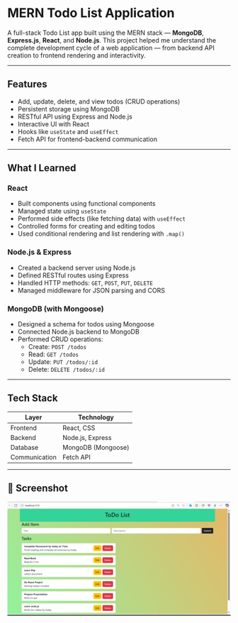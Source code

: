 #  MERN Todo List Application

A full-stack Todo List app built using the MERN stack — **MongoDB**, **Express.js**, **React**, and **Node.js**. This project helped me understand the complete development cycle of a web application — from backend API creation to frontend rendering and interactivity.

---

##  Features

- Add, update, delete, and view todos (CRUD operations)
- Persistent storage using MongoDB
- RESTful API using Express and Node.js
- Interactive UI with React
- Hooks like `useState` and `useEffect`
- Fetch API for frontend-backend communication

---

##  What I Learned

###  React
- Built components using functional components
- Managed state using `useState`
- Performed side effects (like fetching data) with `useEffect`
- Controlled forms for creating and editing todos
- Used conditional rendering and list rendering with `.map()`

###  Node.js & Express
- Created a backend server using Node.js
- Defined RESTful routes using Express
- Handled HTTP methods: `GET`, `POST`, `PUT`, `DELETE`
- Managed middleware for JSON parsing and CORS

###  MongoDB (with Mongoose)
- Designed a schema for todos using Mongoose
- Connected Node.js backend to MongoDB
- Performed CRUD operations:
  - Create: `POST /todos`
  - Read: `GET /todos`
  - Update: `PUT /todos/:id`
  - Delete: `DELETE /todos/:id`

---

##  Tech Stack

| Layer      | Technology       |
|------------|------------------|
| Frontend   | React, CSS       |
| Backend    | Node.js, Express |
| Database   | MongoDB (Mongoose) |
| Communication | Fetch API     |

---
## 📸 Screenshot

![Todo List Screenshot](./img/screenshot1.png)
